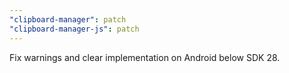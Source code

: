 ```yaml
---
"clipboard-manager": patch
"clipboard-manager-js": patch
---
```


Fix warnings and clear implementation on Android below SDK 28.
